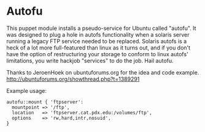 # Autofu

This puppet module installs a pseudo-service for Ubuntu called "autofu". It
was designed to plug a hole in autofs functionality when a solaris server
running a legacy FTP service needed to be replaced. Solaris autofs is a heck
of a lot more full-featured than linux as it turns out, and if you don't
have the option of restructuring your storage to conform to linux autofs'
limitations, you write hackjob "services" to do the job. Hail autofu.

Thanks to JeroenHoek on ubuntuforums.org for the idea and code example.
http://ubuntuforums.org/showthread.php?t=1389291

Example usage:

    autofu::mount { 'ftpserver':
      mountpoint => '/ftp',
      location   => 'ftpserver.cat.pdx.edu:/volumes/ftp',
      options    => 'rw,hard,intr,nosuid',
    } 
